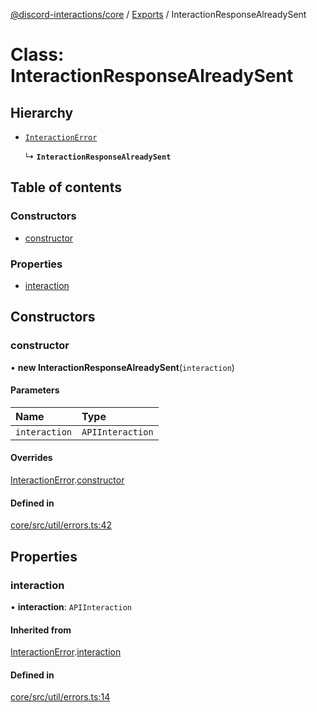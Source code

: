 [@discord-interactions/core](../README.md) / [Exports](../modules.md) / InteractionResponseAlreadySent

# Class: InteractionResponseAlreadySent

## Hierarchy

- [`InteractionError`](InteractionError.md)

  ↳ **`InteractionResponseAlreadySent`**

## Table of contents

### Constructors

- [constructor](InteractionResponseAlreadySent.md#constructor)

### Properties

- [interaction](InteractionResponseAlreadySent.md#interaction)

## Constructors

### constructor

• **new InteractionResponseAlreadySent**(`interaction`)

#### Parameters

| Name | Type |
| :------ | :------ |
| `interaction` | `APIInteraction` |

#### Overrides

[InteractionError](InteractionError.md).[constructor](InteractionError.md#constructor)

#### Defined in

[core/src/util/errors.ts:42](https://github.com/ssMMiles/interactions.ts/blob/df1cc9e/packages/core/src/util/errors.ts#L42)

## Properties

### interaction

• **interaction**: `APIInteraction`

#### Inherited from

[InteractionError](InteractionError.md).[interaction](InteractionError.md#interaction)

#### Defined in

[core/src/util/errors.ts:14](https://github.com/ssMMiles/interactions.ts/blob/df1cc9e/packages/core/src/util/errors.ts#L14)

